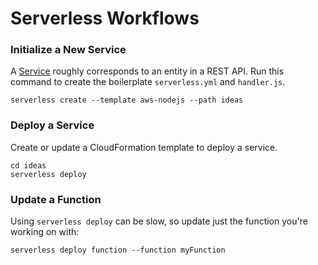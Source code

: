 # Serverless Workflows

### Initialize a New Service

A [Service](https://serverless.com/framework/docs/providers/aws/guide/services/) roughly corresponds to an entity in a 
REST API. Run this command to create the boilerplate `serverless.yml` and `handler.js`. 

```
serverless create --template aws-nodejs --path ideas
```

### Deploy a Service 

Create or update a CloudFormation template to deploy a service.

```
cd ideas
serverless deploy 
```

### Update a Function 

Using `serverless deploy` can be slow, so update just the function you're working on with:

```
serverless deploy function --function myFunction
```